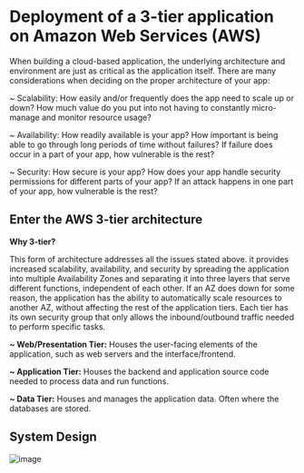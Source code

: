 # Deployment of a 3-tier application on Amazon Web Services (AWS)
When building a cloud-based application, the underlying architecture and environment are just as critical as the application itself. There are many considerations when deciding on the proper architecture of your app:

~ Scalability: How easily and/or frequently does the app need to scale up or down? How much value do you put into not having to constantly micro-manage and monitor resource usage?

~ Availability: How readily available is your app? How important is being able to go through long periods of time without failures? If failure does occur in a part of your app, how vulnerable is the rest?

~ Security: How secure is your app? How does your app handle security permissions for different parts of your app? If an attack happens in one part of your app, how vulnerable is the rest?

## Enter the AWS 3-tier architecture

<b>Why 3-tier?</b> 

This form of architecture addresses all the issues stated above. it provides increased scalability, availability, and security by spreading the application into multiple Availability Zones and separating it into three layers that serve different functions, independent of each other. If an AZ does down for some reason, the application has the ability to automatically scale resources to another AZ, without affecting the rest of the application tiers. Each tier has its own security group that only allows the inbound/outbound traffic needed to perform specific tasks.

<b>~ Web/Presentation Tier:</b> Houses the user-facing elements of the application, such as web servers and the interface/frontend. 

<b>~ Application Tier:</b> Houses the backend and application source code needed to process data and run functions. 

<b>~ Data Tier:</b> Houses and manages the application data. Often where the databases are stored. 

## System Design 

![image](https://github.com/user-attachments/assets/2795fef3-867b-4cf0-8d67-3548942e2179)


